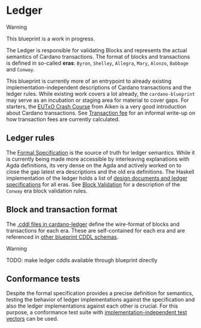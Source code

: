 # Ledger

> [!WARNING]
>
> This blueprint is a work in progress.

The Ledger is responsible for validating Blocks and represents the actual
semantics of Cardano transactions. The format of blocks and transactions is
defined in so-called **eras**: `Byron`, `Shelley`, `Allegra`, `Mary`, `Alonzo`,
`Babbage` and `Conway`.

This blueprint is currently more of an entrypoint to already existing
implementation-independent descriptions of Cardano transactions and the ledger
rules. While existing work covers a lot already, the `cardano-blueprint` may
serve as an incubation or staging area for material to cover gaps.
For starters, the [EUTxO Crash Course](https://aiken-lang.org/fundamentals/eutxo)
from Aiken is a very good introduction about Cardano transactions.
See [Transaction fee](./transaction-fee.md) for an informal write-up on how
transaction fees are currently calculated.

## Ledger rules

The [Formal Specification](https://intersectmbo.github.io/formal-ledger-specifications/site/index.html)
is the source of truth for ledger semantics. While it is currently being
made more accessible by interleaving explanations with Agda definitions, its
very dense on the Agda and actively worked on to close the gap latest era
descriptions and the old era definitions. The Haskell implementation of the
ledger holds a list of [design documents and ledger specifications](https://github.com/IntersectMBO/cardano-ledger?tab=readme-ov-file#cardano-ledger)
for all eras. See [Block Validation](./block-validation.md) for a description
of the `Conway` era block validation rules.

## Block and transaction format

The [.cddl files in cardano-ledger](https://github.com/search?q=repo%3AIntersectMBO%2Fcardano-ledger+path%3A.cddl&type=code)
define the wire-format of blocks and transactions for each era. These are
self-contained for each era and are referenced in
[other blueprint CDDL schemas](../codecs#cddl).

> [!WARNING]
> TODO: make ledger cddls available through blueprint directly

## Conformance tests

Despite the formal specification provides a precise definition for semantics,
testing the behavior of ledger implementations against the specification
and also the ledger implementations against each other is crucial. For this
purpose, a conformance test suite with [implementation-independent test
vectors](https://github.com/cardano-scaling/cardano-blueprint/tree/main/src/ledger/conformance-test-vectors)
can be used.

